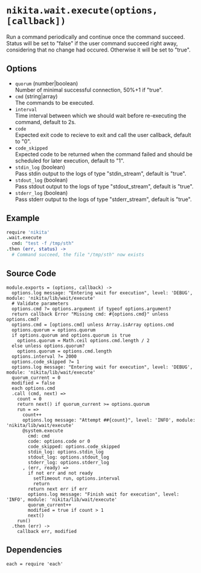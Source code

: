 
# `nikita.wait.execute(options, [callback])`

Run a command periodically and continue once the command succeed. Status will be
set to "false" if the user command succeed right away, considering that no
change had occured. Otherwise it will be set to "true".   

## Options  

* `quorum` (number|boolean)    
  Number of minimal successful connection, 50%+1 if "true".   
* `cmd` (string|array)   
  The commands to be executed.    
* `interval`   
  Time interval between which we should wait before re-executing the command,
  default to 2s.   
* `code`   
  Expected exit code to recieve to exit and call the user callback, default to "0".   
* `code_skipped`   
  Expected code to be returned when the command failed and should be scheduled
  for later execution, default to "1".   
* `stdin_log` (boolean)   
  Pass stdin output to the logs of type "stdin_stream", default is "true".
* `stdout_log` (boolean)   
  Pass stdout output to the logs of type "stdout_stream", default is "true".
* `stderr_log` (boolean)   
  Pass stderr output to the logs of type "stderr_stream", default is "true".

## Example

```coffee
require 'nikita'
.wait.execute
  cmd: "test -f /tmp/sth"
.then (err, status) ->
  # Command succeed, the file "/tmp/sth" now exists
```

## Source Code

    module.exports = (options, callback) ->
      options.log message: "Entering wait for execution", level: 'DEBUG', module: 'nikita/lib/wait/execute'
      # Validate parameters
      options.cmd ?= options.argument if typeof options.argument?
      return callback Error "Missing cmd: #{options.cmd}" unless options.cmd?
      options.cmd = [options.cmd] unless Array.isArray options.cmd
      options.quorum = options.quorum
      if options.quorum and options.quorum is true
        options.quorum = Math.ceil options.cmd.length / 2
      else unless options.quorum?
        options.quorum = options.cmd.length
      options.interval ?= 2000
      options.code_skipped ?= 1
      options.log message: "Entering wait for execution", level: 'DEBUG', module: 'nikita/lib/wait/execute'
      quorum_current = 0
      modified = false
      each options.cmd
      .call (cmd, next) =>
        count = 0
        return next() if quorum_current >= options.quorum
        run = =>
          count++
          options.log message: "Attempt ##{count}", level: 'INFO', module: 'nikita/lib/wait/execute'
          @system.execute
            cmd: cmd
            code: options.code or 0
            code_skipped: options.code_skipped
            stdin_log: options.stdin_log
            stdout_log: options.stdout_log
            stderr_log: options.stderr_log
          , (err, ready) =>
            if not err and not ready
              setTimeout run, options.interval
              return
            return next err if err
            options.log message: "Finish wait for execution", level: 'INFO', module: 'nikita/lib/wait/execute'
            quorum_current++
            modified = true if count > 1
            next()
        run()
      .then (err) ->
        callback err, modified

## Dependencies

    each = require 'each'

